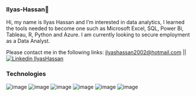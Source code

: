 ### Ilyas-Hassan👋
Hi, my name is Ilyas Hassan and I’m interested in data analytics, I learned the tools needed to become one such as Microsoft Excel, SQL, Power Bi, Tableau, R, Python and Azure. I am currently looking to secure employment as a Data Analyst.

Please contact me in the following links: ilyashassan2002@hotmail.com || [![Linkedin](https://i.stack.imgur.com/gVE0j.png) IlyasHassan](https://www.linkedin.com/in/ilyashassan2002/)
&nbsp;

### Technologies

![image](https://github.com/IlyasHassan1/IlyasHassan1/assets/156099554/15aab6ce-9bd1-47cf-b42f-392c4a68ebd8) ![image](https://github.com/IlyasHassan1/IlyasHassan1/assets/156099554/918f9a61-bfc2-45f4-a3ff-f1589d1b46eb) ![image](https://github.com/IlyasHassan1/IlyasHassan1/assets/156099554/f37a3db7-2516-461d-b725-530a85a7c965) ![image](https://github.com/IlyasHassan1/IlyasHassan1/assets/156099554/9d13413c-b271-40d5-80c4-b2647acc2841) ![image](https://github.com/IlyasHassan1/IlyasHassan1/assets/156099554/93bc3524-28aa-4321-a3c3-cf74602ce0c8) ![image](https://github.com/IlyasHassan1/IlyasHassan1/assets/156099554/b8d9a018-cc6e-4a7e-9a29-4d935812ec71) 











